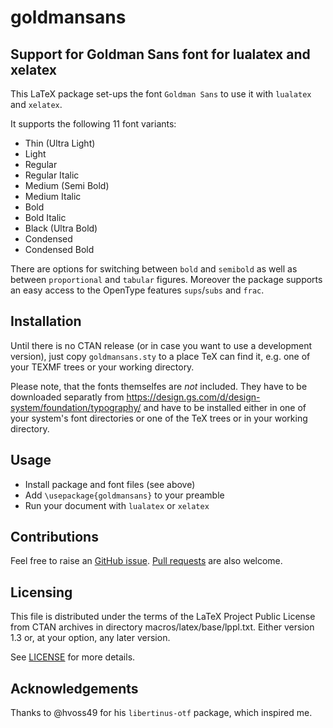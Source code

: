 # goldmansans

## Support for Goldman Sans font for lualatex and xelatex

This LaTeX package set-ups the font `Goldman Sans` to use it with `lualatex` and `xelatex`.

It supports the following 11 font variants:
* Thin (Ultra Light)
* Light
* Regular 
* Regular Italic
* Medium (Semi Bold)
* Medium Italic
* Bold
* Bold Italic
* Black (Ultra Bold)
* Condensed
* Condensed Bold

There are options for switching between `bold` and `semibold` as well as between `proportional` and `tabular` figures. Moreover the package supports an easy access to the OpenType features `sups`/`subs` and `frac`.

## Installation

Until there is no CTAN release (or in case you want to use a development version), just copy `goldmansans.sty` to a place TeX can find it, e.g. one of your TEXMF trees or your working directory.

Please note, that the fonts themselfes are _not_ included. They have to be downloaded separatly from https://design.gs.com/d/design-system/foundation/typography/ and have to be installed either in one of your system's font directories or one of the TeX trees or in your working directory.

## Usage

* Install package and font files (see above)
* Add `\usepackage{goldmansans}` to your preamble
* Run your document with `lualatex` or `xelatex`

## Contributions

Feel free to raise an [GitHub issue](https://github.com/sieversMartin/goldmansans/issues). [Pull requests](https://github.com/sieversMartin/goldmansans/pulls) are also welcome.

## Licensing

This file is distributed under the terms of the LaTeX Project Public License from CTAN archives in directory macros/latex/base/lppl.txt. Either version 1.3 or, at your option, any later version.

See [LICENSE](LICENSE) for more details.

## Acknowledgements

Thanks to @hvoss49 for his `libertinus-otf` package, which inspired me.
